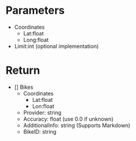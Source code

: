 # Parameters
  - Coordinates
    - Lat:float
    - Long:float
  - Limit:int (optional implementation)
  
# Return
  - [] Bikes
    - Coordinates
      - Lat:float
      - Lon:float
    - Provider: string
    - Accuracy: float (use 0.0 if unknown)
    - AdditionalInfo: string (Supports Markdown)
    - BikeID: string